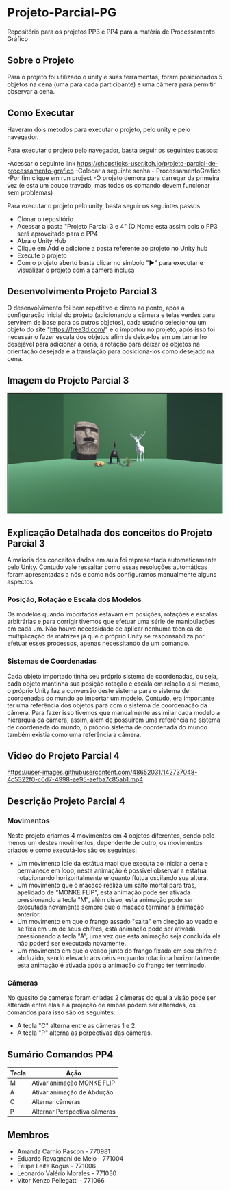 # Projeto-Parcial-PG

Repositório para os projetos PP3 e PP4 para a matéria de Processamento Gráfico

## Sobre o Projeto

Para o projeto foi utilizado o unity e suas ferramentas, foram posicionados 5 objetos na cena (uma para cada participante) e uma câmera para permitir observar a cena.

## Como Executar

Haveram dois metodos para executar o projeto, pelo unity e pelo navegador.

Para executar o projeto pelo navegador, basta seguir os seguintes passos:

-Acessar o seguinte link https://chopsticks-user.itch.io/projeto-parcial-de-processamento-grafico
-Colocar a seguinte senha - ProcessamentoGrafico
-Por fim clique em run project
-O projeto demora para carregar da primeira vez (e esta um pouco travado, mas todos os comando devem funcionar sem problemas)

Para executar o projeto pelo unity, basta seguir os seguintes passos:

- Clonar o repositório
- Acessar a pasta "Projeto Parcial 3 e 4" (O Nome esta assim pois o PP3 será aproveitado para o PP4
- Abra o Unity Hub
- Clique em Add e adicione a pasta referente ao projeto no Unity hub
- Execute o projeto
- Com o projeto aberto basta clicar no símbolo "▶️" para executar e visualizar o projeto com a câmera inclusa

## Desenvolvimento Projeto Parcial 3

O desenvolvimento foi bem repetitivo e direto ao ponto, após a configuração inicial do projeto (adicionando a câmera e telas verdes para servirem de base para os outros objetos), cada usuário selecionou um objeto do site "https://free3d.com/" e o importou no projeto, após isso foi necessário fazer escala dos objetos afim de deixa-los em um tamanho desejável para adicionar a cena, a rotação para deixar os objetos na orientação desejada e a translação para posiciona-los como desejado na cena.

## Imagem do Projeto Parcial 3

<img src='https://github.com/VitorKenzo/Projeto-Parcial-PG/blob/main/Foto_cena.jpg'>

## Explicação Detalhada dos conceitos do Projeto Parcial 3

A maioria dos conceitos dados em aula foi representada automaticamente pelo Unity. Contudo vale ressaltar como essas resoluções automáticas foram apresentadas a nós e como nós configuramos manualmente alguns aspectos.

### Posição, Rotação e Escala dos Modelos

Os modelos quando importados estavam em posições, rotações e escalas arbitrárias e para corrigir tivemos que efetuar uma série de manipulações em cada um. Não houve necessidade de aplicar nenhuma técnica de multiplicação de matrizes já que o próprio Unity se responsabiliza por efetuar esses processos, apenas necessitando de um comando.

### Sistemas de Coordenadas

Cada objeto importado tinha seu próprio sistema de coordenadas, ou seja, cada objeto mantinha sua posição rotação e escala em relação a si mesmo, o próprio Unity faz a conversão deste sistema para o sistema de coordenadas do mundo ao importar um modelo. Contudo, era importante ter uma referência dos objetos para com o sistema de coordenação da câmera. Para fazer isso tivemos que manualmente assimilar cada modelo a hierarquia da câmera, assim, além de possuírem uma referência no sistema de coordenada do mundo, o próprio sistema de coordenada do mundo também existia como uma referência a câmera.

## Video do Projeto Parcial 4

https://user-images.githubusercontent.com/48652031/142737048-4c5322f0-c6d7-4998-ae95-aefba7c85ab1.mp4

## Descrição Projeto Parcial 4

### Movimentos

Neste projeto criamos 4 movimentos em 4 objetos diferentes, sendo pelo menos um destes movimentos, dependente de outro, os movimentos criados e como executá-los são os seguintes:

- Um movimento Idle da estátua maoi que executa ao iniciar a cena e permanece em loop, nesta animação é possível observar a estátua rotacionando horizontalmente enquanto flutua oscilando sua altura.
- Um movimento que o macaco realiza um salto mortal para trás, apelidado de "MONKE FLIP", esta animação pode ser ativada pressionando a tecla "M", além disso, esta animação pode ser executada novamente sempre que o macaco terminar a animação anterior.
- Um movimento em que o frango assado "salta" em direção ao veado e se fixa em um de seus chifres, esta animação pode ser ativada pressionando a tecla "A", uma vez que esta animação seja concluída ela não poderá ser executada novamente.
- Um movimento em que o veado junto do frango fixado em seu chifre é abduzido, sendo elevado aos céus enquanto rotaciona horizontalmente, esta animação é ativada após a animação do frango ter terminado.

### Câmeras

No quesito de cameras foram criadas 2 câmeras do qual a visão pode ser alterada entre elas e a projeção de ambas podem ser alteradas, os comandos para isso são os seguintes:

- A tecla "C" alterna entre as câmeras 1 e 2.
- A tecla "P" alterna as perpectivas das câmeras.

## Sumário Comandos PP4

| Tecla | Ação |
|-------|------|
| M | Ativar animação MONKE FLIP |
| A | Ativar animação de Abdução |
| C | Alternar câmeras |
| P | Alternar Perspectiva câmeras|


## Membros

- Amanda Carnio Pascon - 770981
- Eduardo Ravagnani de Melo - 771004
- Felipe Leite Kogus - 771006
- Leonardo Valério Morales - 771030
- Vitor Kenzo Pellegatti - 771066
